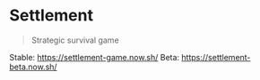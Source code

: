 # Settlement

> Strategic survival game

Stable: https://settlement-game.now.sh/
Beta: https://settlement-beta.now.sh/
